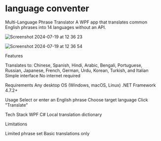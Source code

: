 # language conventer
Multi-Language Phrase Translator
A WPF app that translates common English phrases into 14 languages without an API.

![Screenshot 2024-07-19 at 12 36 23](https://github.com/user-attachments/assets/fd9d7130-1064-477d-b240-d66d554f0747)

![Screenshot 2024-07-19 at 12 36 54](https://github.com/user-attachments/assets/42550869-3b81-4c1e-8a2e-0faf05ecd756)



Features

Translates to: Chinese, Spanish, Hindi, Arabic, Bengali, Portuguese, Russian, Japanese, French, German, Urdu, Korean, Turkish, and Italian
Simple interface
No internet required

Requirements
Any desktop OS (Windows, macOS, Linux)
.NET Framework 4.7.2+

Usage
Select or enter an English phrase
Choose target language
Click "Translate"

Tech Stack
WPF
C#
Local translation dictionary

Limitations

Limited phrase set
Basic translations only

